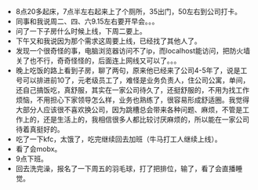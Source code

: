 + 8点20多起床，7点半左右起来上了个厕所，35出门，50左右到公司打卡。
+ 同事和我说周二、四、六9.15左右要开早会。。。
+ 问了一下子房什么时候上线，下周二要上。
+ 下午又和我说因为那个需求这周要上线，已经找了其他人了。
+ 发现一个很奇怪的事，电脑浏览器访问不了ip，而localhost能访问，把防火墙关了也不行，奇奇怪怪的，后面连上网线又可以了。。。
+ 晚上吃饭的路上看到子房，聊了两句，原来他已经来了公司4-5年了，说是工号可以排进前10了，元老级员工了，难怪是业务负责人，住公司公寓，单间，还自己搞饭吃，真舒服，其实在一家公司待久了，还挺舒服的，不用为找工作烦恼，不用担心下家领导怎么样，业务也熟练了，很容易形成舒适圈。我觉得大部分人应该很不喜欢换公司，因为跳槽总会带来各种问题、麻烦，不管是工作上的，还是生活上的，我相信很多人都比较讨厌麻烦的，所以能在一家公司待着真挺好的。
+ 吃了一下kfc，太饿了，吃完继续回去加班（牛马打工人继续上线）。
+ 看了会mobx。
+ 9点下班。
+ 回去洗完澡，报名了一下周五的羽毛球，打了把排位，输了，看了会直播睡觉。

